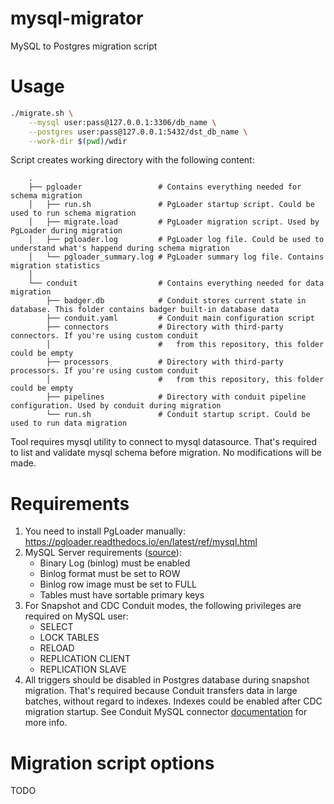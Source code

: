 # mysql-migrator
MySQL to Postgres migration script

# Usage

```bash
./migrate.sh \
    --mysql user:pass@127.0.0.1:3306/db_name \
    --postgres user:pass@127.0.0.1:5432/dst_db_name \
    --work-dir $(pwd)/wdir
```

Script creates working directory with the following content:
```
    .
    ├── pgloader                 # Contains everything needed for schema migration
    │   ├── run.sh               # PgLoader startup script. Could be used to run schema migration
    │   ├── migrate.load         # PgLoader migration script. Used by PgLoader during migration
    │   ├── pgloader.log         # PgLoader log file. Could be used to understand what's happend during schema migration
    │   └── pgloader_summary.log # PgLoader summary log file. Contains migration statistics
    │
    └── conduit                  # Contains everything needed for data migration
        ├── badger.db            # Conduit stores current state in database. This folder contains badger built-in database data
        ├── conduit.yaml         # Conduit main configuration script
        ├── connectors           # Directory with third-party connectors. If you're using custom conduit
        │                        #   from this repository, this folder could be empty
        ├── processors           # Directory with third-party processors. If you're using custom conduit
        │                        #   from this repository, this folder could be empty
        ├── pipelines            # Directory with conduit pipeline configuration. Used by conduit during migration
        └── run.sh               # Conduit startup script. Could be used to run data migration
```

Tool requires mysql utility to connect to mysql datasource.
That's required to list and validate mysql schema before migration.
No modifications will be made.

# Requirements

1. You need to install PgLoader manually: https://pgloader.readthedocs.io/en/latest/ref/mysql.html
2. MySQL Server requirements ([source](https://github.com/conduitio-labs/conduit-connector-mysql?tab=readme-ov-file#requirements-and-compatibility)):
   * Binary Log (binlog) must be enabled
   * Binlog format must be set to ROW
   * Binlog row image must be set to FULL
   * Tables must have sortable primary keys
3. For Snapshot and CDC Conduit modes, the following privileges are required on MySQL user:
   * SELECT
   * LOCK TABLES
   * RELOAD
   * REPLICATION CLIENT
   * REPLICATION SLAVE
4. All triggers should be disabled in Postgres database during snapshot migration.
   That's required because Conduit transfers data in large batches, without regard to indexes.
   Indexes could be enabled after CDC migration startup.
   See Conduit MySQL connector [documentation](https://github.com/conduitio-labs/conduit-connector-mysql?tab=readme-ov-file#source) for more info.

# Migration script options

TODO
